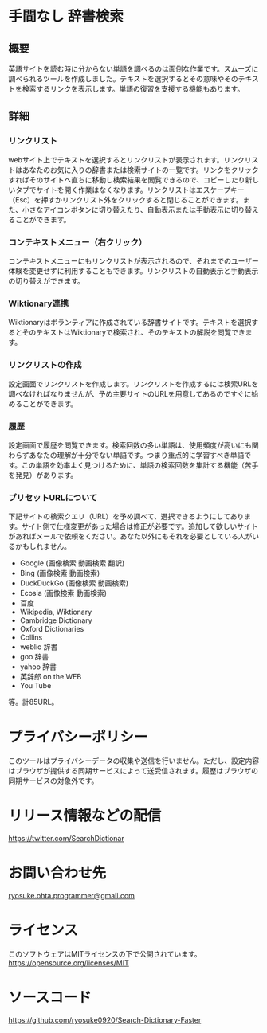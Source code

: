 # 手間なし 辞書検索
## 概要
英語サイトを読む時に分からない単語を調べるのは面倒な作業です。スムーズに調べられるツールを作成しました。テキストを選択するとその意味やそのテキストを検索するリンクを表示します。単語の復習を支援する機能もあります。

## 詳細
### リンクリスト
webサイト上でテキストを選択するとリンクリストが表示されます。リンクリストはあなたのお気に入りの辞書または検索サイトの一覧です。リンクをクリックすればそのサイトへ直ちに移動し検索結果を閲覧できるので、コピーしたり新しいタブでサイトを開く作業はなくなります。リンクリストはエスケープキー（Esc）を押すかリンクリスト外をクリックすると閉じることができます。また、小さなアイコンボタンに切り替えたり、自動表示または手動表示に切り替えることができます。

### コンテキストメニュー（右クリック）
コンテキストメニューにもリンクリストが表示されるので、それまでのユーザー体験を変更せずに利用することもできます。リンクリストの自動表示と手動表示の切り替えができます。

### Wiktionary連携
Wiktionaryはボランティアに作成されている辞書サイトです。テキストを選択するとそのテキストはWiktionaryで検索され、そのテキストの解説を閲覧できます。

### リンクリストの作成
設定画面でリンクリストを作成します。リンクリストを作成するには検索URLを調べなければなりませんが、予め主要サイトのURLを用意してあるのですぐに始めることができます。

### 履歴
設定画面で履歴を閲覧できます。検索回数の多い単語は、使用頻度が高いにも関わらずあなたの理解が十分でない単語です。つまり重点的に学習すべき単語です。この単語を効率よく見つけるために、単語の検索回数を集計する機能（苦手を発見）があります。

### プリセットURLについて
下記サイトの検索クエリ（URL）を予め調べて、選択できるようにしてあります。サイト側で仕様変更があった場合は修正が必要です。追加して欲しいサイトがあればメールで依頼をください。あなた以外にもそれを必要としている人がいるかもしれません。

* Google (画像検索 動画検索 翻訳)
* Bing (画像検索 動画検索)
* DuckDuckGo (画像検索 動画検索)
* Ecosia (画像検索 動画検索)
* 百度
* Wikipedia, Wiktionary
* Cambridge Dictionary
* Oxford Dictionaries
* Collins
* weblio 辞書
* goo 辞書
* yahoo 辞書
* 英辞郎 on the WEB
* You Tube

等。計85URL。

# プライバシーポリシー
このツールはプライバシーデータの収集や送信を行いません。ただし、設定内容はブラウザが提供する同期サービスによって送受信されます。履歴はブラウザの同期サービスの対象外です。

# リリース情報などの配信
https://twitter.com/SearchDictionar

# お問い合わせ先
ryosuke.ohta.programmer@gmail.com

# ライセンス
このソフトウェアはMITライセンスの下で公開されています。  
https://opensource.org/licenses/MIT

# ソースコード
https://github.com/ryosuke0920/Search-Dictionary-Faster
